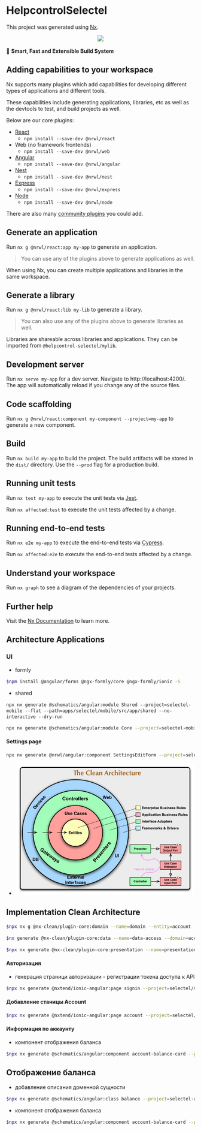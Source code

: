# HelpcontrolSelectel

This project was generated using [Nx](https://nx.dev).

<p style="text-align: center;"><img src="https://raw.githubusercontent.com/nrwl/nx/master/images/nx-logo.png" width="450"></p>

🔎 **Smart, Fast and Extensible Build System**

## Adding capabilities to your workspace

Nx supports many plugins which add capabilities for developing different types of applications and different tools.

These capabilities include generating applications, libraries, etc as well as the devtools to test, and build projects as well.

Below are our core plugins:

- [React](https://reactjs.org)
  - `npm install --save-dev @nrwl/react`
- Web (no framework frontends)
  - `npm install --save-dev @nrwl/web`
- [Angular](https://angular.io)
  - `npm install --save-dev @nrwl/angular`
- [Nest](https://nestjs.com)
  - `npm install --save-dev @nrwl/nest`
- [Express](https://expressjs.com)
  - `npm install --save-dev @nrwl/express`
- [Node](https://nodejs.org)
  - `npm install --save-dev @nrwl/node`

There are also many [community plugins](https://nx.dev/community) you could add.

## Generate an application

Run `nx g @nrwl/react:app my-app` to generate an application.

> You can use any of the plugins above to generate applications as well.

When using Nx, you can create multiple applications and libraries in the same workspace.

## Generate a library

Run `nx g @nrwl/react:lib my-lib` to generate a library.

> You can also use any of the plugins above to generate libraries as well.

Libraries are shareable across libraries and applications. They can be imported from `@helpcontrol-selectel/mylib`.

## Development server

Run `nx serve my-app` for a dev server. Navigate to http://localhost:4200/. The app will automatically reload if you change any of the source files.

## Code scaffolding

Run `nx g @nrwl/react:component my-component --project=my-app` to generate a new component.

## Build

Run `nx build my-app` to build the project. The build artifacts will be stored in the `dist/` directory. Use the `--prod` flag for a production build.

## Running unit tests

Run `nx test my-app` to execute the unit tests via [Jest](https://jestjs.io).

Run `nx affected:test` to execute the unit tests affected by a change.

## Running end-to-end tests

Run `nx e2e my-app` to execute the end-to-end tests via [Cypress](https://www.cypress.io).

Run `nx affected:e2e` to execute the end-to-end tests affected by a change.

## Understand your workspace

Run `nx graph` to see a diagram of the dependencies of your projects.

## Further help

Visit the [Nx Documentation](https://nx.dev) to learn more.

## Architecture Applications

### UI

- formly

```bash
$npm install @angular/forms @ngx-formly/core @ngx-formly/ionic -S
```

- shared

```
npx nx generate @schematics/angular:module Shared --project=selectel-mobile --flat --path=apps/selectel/mobile/src/app/shared --no-interactive --dry-run
```

```bash
npx nx generate @schematics/angular:module Core --project=selectel-mobile --flat --path=apps/selectel/mobile/src/app/@core --no-interactive --dry-run
```

#### Settings page

```bash
npx nx generate @nrwl/angular:component SettingsEditForm --project=selectel-mobile --module=settings.module.ts --changeDetection=OnPush --path=apps/selectel/mobile/src/app/settings/components --no-interactive --dry-run
```

- ![The Claen Architecture](./docs/img/clean_architecture_ucnle_bob.jpeg)

## Implementation Clean Architecture

```bash
$npx nx g @nx-clean/plugin-core:domain --name=domain --entity=account --directory=selectel/account --repository --usecases --tags=type:domain,scope:account -d
```

```bash
$nx generate @nx-clean/plugin-core:data --name=data-access --domain=account-domain --entity=account --directory=selectel/account --inmemory --tags=type:data,scope:account -d
```

```bash
$npx nx generate @nx-clean/plugin-core:presentation --name=presentation --domain=account-domain --entity=account --directory=selectel/account --data=account-data-access --tags=type:presentation,scope:account -d
```

#### Авторизация

- генерация страници авторизации - регистрации токена доступа к API

```bash
$npx nx generate @nxtend/ionic-angular:page signin --project=selectel/mobile --no-interactive --dry-run
```

#### Добавление станицы Account

```bash
$npx nx generate @nxtend/ionic-angular:page account --project=selectel/mobile --no-interactive --dry-run
```

#### Информация по аккаунту

- компонент отображения баланса

```bash
$npx nx generate @schematics/angular:component account-balance-card --project=selectel-mobile --module=account.module --style=scss --changeDetection=OnPush --displayBlock --path=apps/selectel/mobile/src/app/account/components --prefix=hc-selectel --no-interactive
```

## Отображение баланса

- добавление описания доменной сущности

```bash
$npx nx generate @schematics/angular:class balance --project=selectel-account-domain --path=libs/selectel/account/domain/src/lib/entity --type=entity --no-interactive --dry-run
```

- компонент отображения баланса

```bash
$npx nx generate @schematics/angular:component account-balance-card --project=selectel-mobile --module=account.module --style=scss --changeDetection=OnPush --displayBlock --path=apps/selectel/mobile/src/app/account/components --prefix=hc-selectel --no-interactive
```
